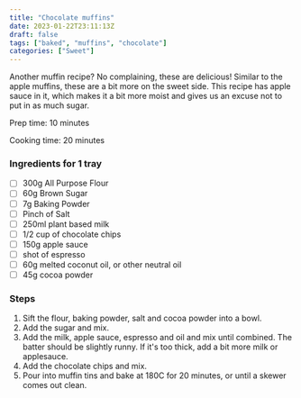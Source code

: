 ```yaml
---
title: "Chocolate muffins"
date: 2023-01-22T23:11:13Z
draft: false
tags: ["baked", "muffins", "chocolate"]
categories: ["Sweet"]
---
```


Another muffin recipe? No complaining, these are delicious! Similar to the apple muffins, these are 
a bit more on the sweet side. This recipe has apple sauce in it, which makes it a bit more moist
and gives us an excuse not to put in as much sugar.

<div class="recipe" id="recipe">
Prep time: 10 minutes

Cooking time: 20 minutes

### Ingredients for 1 tray
- [ ] 300g All Purpose Flour
- [ ] 60g Brown Sugar
- [ ] 7g Baking Powder
- [ ] Pinch of Salt
- [ ] 250ml plant based milk
- [ ] 1/2 cup of chocolate chips
- [ ] 150g apple sauce
- [ ] shot of espresso
- [ ] 60g melted coconut oil, or other neutral oil
- [ ] 45g cocoa powder

### Steps
1. Sift the flour, baking powder, salt and cocoa powder into a bowl.
2. Add the sugar and mix.
3. Add the milk, apple sauce, espresso and oil and mix until combined. The batter should be slightly runny. If it's too thick, add a bit more milk or applesauce.
4. Add the chocolate chips and mix.
5. Pour into muffin tins and bake at 180C for 20 minutes, or until a skewer comes out clean.

</div>
